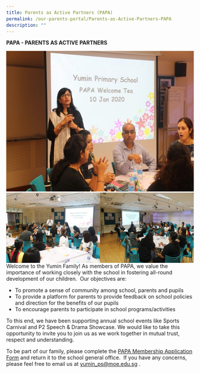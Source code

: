 ```yaml
---
title: Parents as Active Partners (PAPA)
permalink: /our-parents-portal/Parents-as-Active-Partners-PAPA
description: ""
---
```

**PAPA - PARENTS AS ACTIVE PARTNERS**

![](/images/PAPA%20Picture1%20(1).jpg)
<img src="/images/PAPA%20Picture%202%20(1).jpg" 
     style="width:50%;float:left">
		 <img src="/images/PAPA%20Picture%203%20(1).jpg" 
     style="width:50%;float:left">
		 
		 
Welcome to the Yumin Family! As members of PAPA, we value the importance of working closely with the school in fostering all-round development of our children.  Our objectives are:  

*   To promote a sense of community among school, parents and pupils
*   To provide a platform for parents to provide feedback on school policies and direction for the benefits of our pupils
*   To encourage parents to participate in school programs/activities

To this end, we have been supporting annual school events like Sports Carnival and P2 Speech & Drama Showcase. We would like to take this opportunity to invite you to join us as we work together in mutual trust, respect and understanding.

To be part of our family, please complete the [PAPA Membership Application Form](https://yuminpri.moe.edu.sg/qql/slot/u203/images/pages/our_partners/PAPA/PAPA%20application%20form.docx) and return it to the school general office.  If you have any concerns, please feel free to email us at [yumin\_ps@moe.edu.sg](mailto:yumin_ps@moe.edu.sg) .